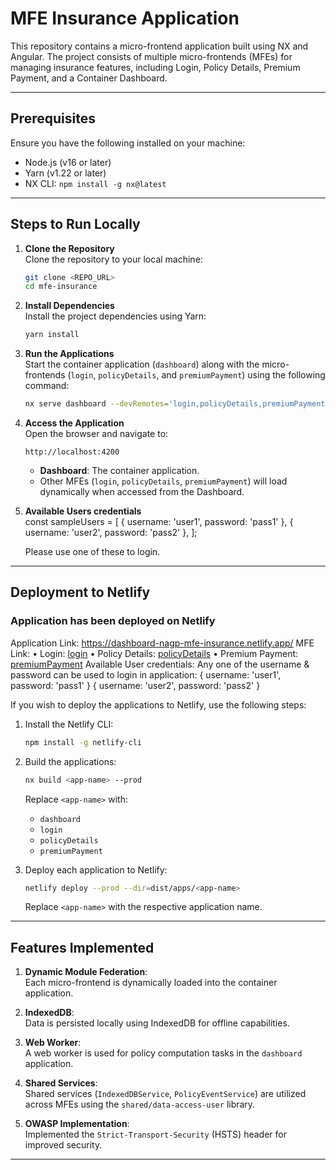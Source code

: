 # MFE Insurance Application

This repository contains a micro-frontend application built using NX and Angular. The project consists of multiple micro-frontends (MFEs) for managing insurance features, including Login, Policy Details, Premium Payment, and a Container Dashboard.

---

## Prerequisites

Ensure you have the following installed on your machine:
- Node.js (v16 or later)
- Yarn (v1.22 or later)
- NX CLI: `npm install -g nx@latest`

---

## Steps to Run Locally

1. **Clone the Repository**  
   Clone the repository to your local machine:
   ```bash
   git clone <REPO_URL>
   cd mfe-insurance
   ```

2. **Install Dependencies**  
   Install the project dependencies using Yarn:
   ```bash
   yarn install
   ```

3. **Run the Applications**  
   Start the container application (`dashboard`) along with the micro-frontends (`login`, `policyDetails`, and `premiumPayment`) using the following command:
   ```bash
   nx serve dashboard --devRemotes='login,policyDetails,premiumPayment'
   ```

4. **Access the Application**  
   Open the browser and navigate to:
   ```
   http://localhost:4200
   ```

   - **Dashboard**: The container application.
   - Other MFEs (`login`, `policyDetails`, `premiumPayment`) will load dynamically when accessed from the Dashboard.

5. **Available Users credentials**   
   const sampleUsers = [
      { username: 'user1', password: 'pass1' },
      { username: 'user2', password: 'pass2' },
    ];

    Please use one of these to login. 

---

## Deployment to Netlify

### Application has been deployed on Netlify

Application Link: https://dashboard-nagp-mfe-insurance.netlify.app/
MFE Link:
•	Login: [login](https://nagp-mfe-insurance-login.netlify.app/)
•	Policy Details: [policyDetails](https://aquamarine-alfajores-8065ee.netlify.app/)
•	Premium Payment: [premiumPayment](https://rad-starburst-51bf24.netlify.app/)
Available User credentials:
Any one of the username & password can be used to login in application:
      { username: 'user1', password: 'pass1' }
      { username: 'user2', password: 'pass2' }


If you wish to deploy the applications to Netlify, use the following steps:

1. Install the Netlify CLI:
   ```bash
   npm install -g netlify-cli
   ```

2. Build the applications:
   ```bash
   nx build <app-name> --prod
   ```

   Replace `<app-name>` with:
   - `dashboard`
   - `login`
   - `policyDetails`
   - `premiumPayment`

3. Deploy each application to Netlify:
   ```bash
   netlify deploy --prod --dir=dist/apps/<app-name>
   ```

   Replace `<app-name>` with the respective application name.

---

## Features Implemented

1. **Dynamic Module Federation**:  
   Each micro-frontend is dynamically loaded into the container application.

2. **IndexedDB**:  
   Data is persisted locally using IndexedDB for offline capabilities.

3. **Web Worker**:  
   A web worker is used for policy computation tasks in the `dashboard` application.

4. **Shared Services**:  
   Shared services (`IndexedDBService`, `PolicyEventService`) are utilized across MFEs using the `shared/data-access-user` library.

5. **OWASP Implementation**:  
   Implemented the `Strict-Transport-Security` (HSTS) header for improved security.

---